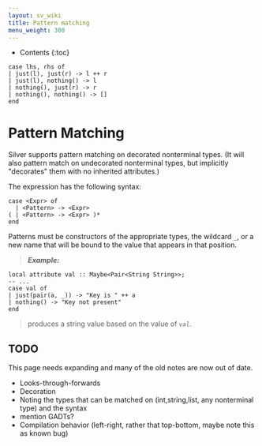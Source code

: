 ```yaml
---
layout: sv_wiki
title: Pattern matching
menu_weight: 300
---
```


* Contents
{:toc}

```
case lhs, rhs of
| just(l), just(r) -> l ++ r
| just(l), nothing() -> l
| nothing(), just(r) -> r
| nothing(), nothing() -> []
end
```

# Pattern Matching

Silver supports pattern matching on decorated nonterminal types. (It will also
pattern match on undecorated nonterminal types, but implicitly "decorates" them with no inherited attributes.)

The expression has the following syntax:

```
case <Expr> of
  | <Pattern> -> <Expr>
( | <Pattern> -> <Expr> )*
end
```

Patterns must be constructors of the appropriate types, the wildcard _`_`_,
or a new name that will be bound to the value that appears in that position.

> _**Example:**_
```
local attribute val :: Maybe<Pair<String String>>;
-- ...
case val of
| just(pair(a, _)) -> "Key is " ++ a
| nothing() -> "Key not present"
end
```
> produces a string value based on the value of _`val`_.

## TODO

This page needs expanding and many of the old notes are now out of date.

  * Looks-through-forwards
  * Decoration
  * Noting the types that can be matched on (int,string,list, any nonterminal type) and the syntax
  * mention GADTs?
  * Compilation behavior (left-right, rather that top-bottom, maybe note this as known bug)
